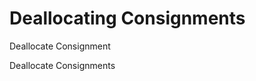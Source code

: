 # Deallocating Consignments

Deallocate Consignment

Deallocate Consignments


<script src="../../scripts/requesttabs.js"></script>
<script src="../../scripts/responsetabs.js"></script>
<script src="../../scripts/copy.js"></script>